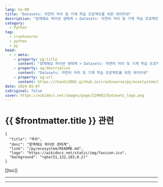 ```yaml
---
lang: ko-KR
title: "Datasets: 자연어 처리 및 기계 학습 프로젝트를 위한 데이터셋"
description: "함께해요 파이썬 생태계 > Datasets: 자연어 처리 및 기계 학습 프로젝트를 위한 데이터셋"
category:
  - Python
tag: 
  - crashcourse
  - python
  - py
head:
  - - meta:
    - property: og:title
      content: "함께해요 파이썬 생태계 > Datasets: 자연어 처리 및 기계 학습 프로젝트를 위한 데이터셋"
    - property: og:description
      content: "Datasets: 자연어 처리 및 기계 학습 프로젝트를 위한 데이터셋"
    - property: og:url
      content: https://chanhi2002.github.io/crashcourse/py/ecostystem/05/datasets.html
date: 2024-05-07
isOriginal: false
cover: https://wikidocs.net/images/page/229983/Datasets_logo.png
---
```


# {{ $frontmatter.title }} 관련

```component VPCard
{
  "title": "목차",
  "desc": "함께해요 파이썬 생태계",
  "link": "/py/ecosystem/README.md",
  "logo": "https://wikidocs.net/static/img/favicon.ico",
  "background": "rgba(51,122,183,0.2)"
}
```

[[toc]]

---

<SiteInfo
  name="Datasets: 자연어 처리 및 기계 학습 프로젝트를 위한 데이터셋 | WikiDocs"
  desc="함께해요 파이썬 생태계"
  url="https://wikidocs.net/235923"
  logo="https://wikidocs.net/static/img/favicon.ico"
  preview="https://wikidocs.net/images/page/229983/Datasets_logo.png"/>

<!-- TODO: 작성 -->

---

<TagLinks />